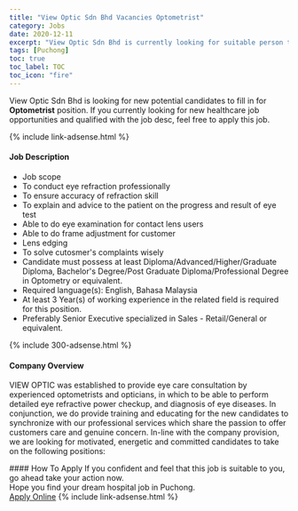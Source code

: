 ```yaml
---
title: "View Optic Sdn Bhd Vacancies Optometrist" 
category: Jobs 
date: 2020-12-11 
excerpt: "View Optic Sdn Bhd is currently looking for suitable person to fill in the Optometrist which positioned at Puchong" 
tags: [Puchong] 
toc: true 
toc_label: TOC 
toc_icon: "fire" 
--- 
```


<p>View Optic Sdn Bhd is looking for new potential candidates to fill in for <b>Optometrist</b> position. If you currently looking for new healthcare job opportunities and qualified with the job desc, feel free to apply this job.
</p>{% include link-adsense.html %} 
<div><div><div><h4>Job Description</h4></div></div><div><div><span><div><ul><li>Job scope&#160;</li><li>To conduct eye refraction professionally</li><li>To ensure accuracy of refraction skill</li><li>To explain and advice to the patient on the progress and result of eye test</li><li>Able to do eye examination for contact lens users</li><li>Able to do frame adjustment for customer</li><li>Lens edging</li><li>To solve cutosmer's complaints wisely</li><li>Candidate must possess at least Diploma/Advanced/Higher/Graduate Diploma, Bachelor's Degree/Post Graduate Diploma/Professional Degree in Optometry or equivalent.</li><li>Required language(s):&#160;English, Bahasa Malaysia</li><li>At least 3&#160;Year(s) of working experience in the related field is required for this position.</li><li>Preferably Senior Executive specialized in Sales - Retail/General or equivalent.</li></ul></div></span></div></div></div> 
{% include 300-adsense.html %} 
<div><div><div><h4>Company Overview</h4></div></div><div><div><span><div><p>VIEW OPTIC was established to provide eye care consultation by experienced optometrists and opticians, in which to be able to perform detailed eye refractive power checkup, and diagnosis of eye diseases. In conjunction, we do provide training and educating for the new candidates to synchronize with our professional services which share the passion to offer customers care and genuine concern. In-line with the company provision, we are looking for motivated, energetic and committed candidates to take on the following positions:</p></div></span></div></div></div> 
#### How To Apply 
If you confident and feel that this job is suitable to you, go ahead take your action now. <br/> 
Hope you find your dream hospital job in Puchong. <br/> 
<a href="https://www.jobstreet.com.my/en/job/optometrist-4430113?jobId=jobstreet-my-job-4430113&sectionRank=24&token=0~b55252a2-7cfc-4366-94b4-a6ed0089876f&fr=SRP%20View%20In%20New%20Ta" class="btn btn--warning" target="_blank" rel="nofollow noopenner">Apply Online</a> 
{% include link-adsense.html %} 
